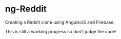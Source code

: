 # ng-Reddit

Creating a Reddit clone using AngularJS and Firebase.

This is still a working progress so don't judge the code!